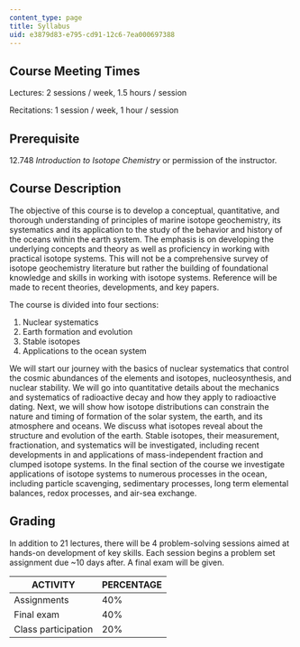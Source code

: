 ```yaml
---
content_type: page
title: Syllabus
uid: e3879d83-e795-cd91-12c6-7ea000697388
---
```


Course Meeting Times
--------------------

Lectures: 2 sessions / week, 1.5 hours / session

Recitations: 1 session / week, 1 hour / session

Prerequisite
------------

12.748 _Introduction to Isotope Chemistry_ or permission of the instructor.

Course Description
------------------

The objective of this course is to develop a conceptual, quantitative, and thorough understanding of principles of marine isotope geochemistry, its systematics and its application to the study of the behavior and history of the oceans within the earth system. The emphasis is on developing the underlying concepts and theory as well as proficiency in working with practical isotope systems. This will not be a comprehensive survey of isotope geochemistry literature but rather the building of foundational knowledge and skills in working with isotope systems. Reference will be made to recent theories, developments, and key papers.

The course is divided into four sections:

1.  Nuclear systematics
2.  Earth formation and evolution
3.  Stable isotopes
4.  Applications to the ocean system

We will start our journey with the basics of nuclear systematics that control the cosmic abundances of the elements and isotopes, nucleosynthesis, and nuclear stability. We will go into quantitative details about the mechanics and systematics of radioactive decay and how they apply to radioactive dating. Next, we will show how isotope distributions can constrain the nature and timing of formation of the solar system, the earth, and its atmosphere and oceans. We discuss what isotopes reveal about the structure and evolution of the earth. Stable isotopes, their measurement, fractionation, and systematics will be investigated, including recent developments in and applications of mass-independent fraction and clumped isotope systems. In the final section of the course we investigate applications of isotope systems to numerous processes in the ocean, including particle scavenging, sedimentary processes, long term elemental balances, redox processes, and air-sea exchange.

Grading
-------

In addition to 21 lectures, there will be 4 problem-solving sessions aimed at hands-on development of key skills. Each session begins a problem set assignment due ~10 days after. A final exam will be given.

| ACTIVITY | PERCENTAGE |
| --- | --- |
| Assignments | 40% |
| Final exam | 40% |
| Class participation | 20%